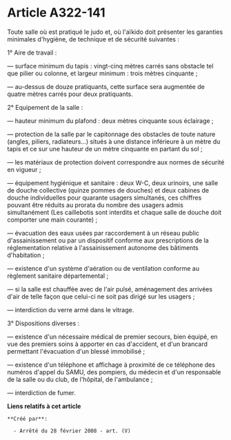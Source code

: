 # Article A322-141

Toute salle où est pratiqué le judo et, où l'aïkido doit présenter les garanties minimales d'hygiène, de technique et de
sécurité suivantes :

1° Aire de travail :

― surface minimum du tapis : vingt-cinq mètres carrés sans obstacle tel que pilier ou colonne, et largeur minimum : trois
mètres cinquante ;

― au-dessus de douze pratiquants, cette surface sera augmentée de quatre mètres carrés pour deux pratiquants.

2° Equipement de la salle :

― hauteur minimum du plafond : deux mètres cinquante sous éclairage ;

― protection de la salle par le capitonnage des obstacles de toute nature (angles, piliers, radiateurs...) situés à une
distance inférieure à un mètre du tapis et ce sur une hauteur de un mètre cinquante en partant du sol ;

― les matériaux de protection doivent correspondre aux normes de sécurité en vigueur ;

― équipement hygiénique et sanitaire : deux W-C, deux urinoirs, une salle de douche collective (quinze pommes de douches) et
deux cabines de douche individuelles pour quarante usagers simultanés, ces chiffres pouvant être réduits au prorata du nombre
des usagers admis simultanément (Les caillebotis sont interdits et chaque salle de douche doit comporter une main courante) ;

― évacuation des eaux usées par raccordement à un réseau public d'assainissement ou par un dispositif conforme aux
prescriptions de la réglementation relative à l'assainissement autonome des bâtiments d'habitation ;

― existence d'un système d'aération ou de ventilation conforme au règlement sanitaire départemental ;

― si la salle est chauffée avec de l'air pulsé, aménagement des arrivées d'air de telle façon que celui-ci ne soit pas dirigé
sur les usagers ;

― interdiction du verre armé dans le vitrage.

3° Dispositions diverses :

― existence d'un nécessaire médical de premier secours, bien équipé, en vue des premiers soins à apporter en cas d'accident,
et d'un brancard permettant l'évacuation d'un blessé immobilisé ;

― existence d'un téléphone et affichage à proximité de ce téléphone des numéros d'appel du SAMU, des pompiers, du médecin et
d'un responsable de la salle ou du club, de l'hôpital, de l'ambulance ;

― interdiction de fumer.

**Liens relatifs à cet article**

	**Créé par**:

	  - Arrêté du 28 février 2008 - art. (V)
